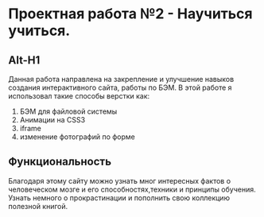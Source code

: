 # Проектная работа №2 - Научиться учиться. 
Alt-H1
------ 
Данная работа направлена на закрепление и улучшение навыков создания интерактивного сайта, работы по БЭМ. 
В этой работе я использовал такие способы верстки как: 
1. БЭМ для файловой системы 
2. Анимации на CSS3 
3. iframe 
4. изменение фотографий по форме 
## Функциональность 
Благодаря этому сайту можно узнать мног интересных фактов о человеческом мозге и его способностях,техники и принципы обучения. 
Узнать немного о прокрастинации и пополнить свою коллекцию полезной книгой.  